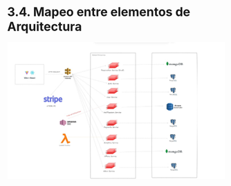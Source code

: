 # 3.4. Mapeo entre elementos de Arquitectura

![Mapeo entre elementos de Arquitectura](MapeoElementosArquitectura.png)


